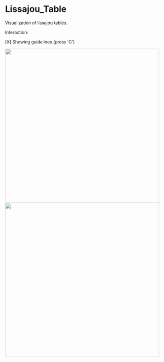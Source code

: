 # Lissajou_Table
Visualization of lissajou tables.


Interaction:

  [X] Showing guidelines (press 'G')
  

<img src="https://github.com/caluser/Convex_Polygon_checker/blob/master/Screenshots/Lissajou_Table_ss.png" width="500" height="500">

<img src="https://github.com/caluser/Convex_Polygon_checker/blob/master/Screenshots/Lissajou_guidelines.png" width="500" height="500">
